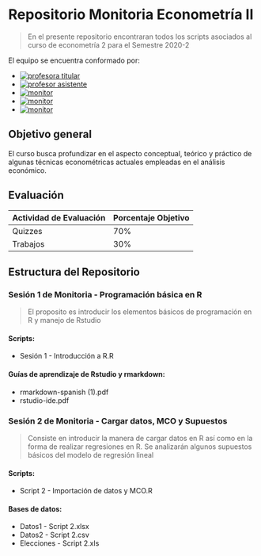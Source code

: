# Repositorio Monitoria Econometría II

> En el presente repositorio encontraran todos los scripts asociados al curso de econometría 2 para el Semestre 2020-2

El equipo se encuentra conformado por:
- [![profesora titular](https://img.shields.io/badge/profesor%20titular-Nancy%20Milena%20Hoyos-orange)](mailto:nmhoyosg@unal.edu.co)
- [![profesor asistente](https://img.shields.io/badge/Profesor%20asistente-Luis%20Alfonso%20Luna%20-blue)](mailto:nmhoyosg@unal.edu.co)
- [![monitor](https://img.shields.io/badge/monitor-Jhan%20Jhailer%20Andrade-yellow)](mailto:jandradep@unal.edu.co)
- [![monitor](https://img.shields.io/badge/monitor-Juan%20Camilo%20Forero-red)](mailto:jcforerob@unal.edu.co)
- [![monitor](https://img.shields.io/badge/monitor-Germ%C3%A1n%20C%20Rodr%C3%ADguez-green)](mailto:gecrodriguezpe@unal.edu.co)

## Objetivo general

El curso busca profundizar en el aspecto conceptual, teórico y práctico de algunas técnicas econométricas actuales empleadas en el análisis económico.

## Evaluación

 Actividad de Evaluación | Porcentaje Objetivo 
-------------------------|---------------------
 Quizzes                 |         70%         
 Trabajos                |         30%         


## Estructura del Repositorio

### Sesión 1 de Monitoria - Programación básica en R

> El proposito es introducir los elementos básicos de programación en R y manejo de Rstudio

#### Scripts:
* Sesión 1 - Introducción a R.R

#### Guías de aprendizaje de Rstudio y rmarkdown:
* rmarkdown-spanish (1).pdf
* rstudio-ide.pdf

### Sesión 2 de Monitoria - Cargar datos, MCO y Supuestos

> Consiste en introducir la manera de cargar datos en R así como en la forma de realizar regresiones en R. Se analizarán algunos supuestos básicos del modelo de regresión lineal

#### Scripts:
* Script 2 - Importación de datos y MCO.R

#### Bases de datos:
* Datos1 - Script 2.xlsx
* Datos2 - Script 2.csv
* Elecciones - Script 2.xls
